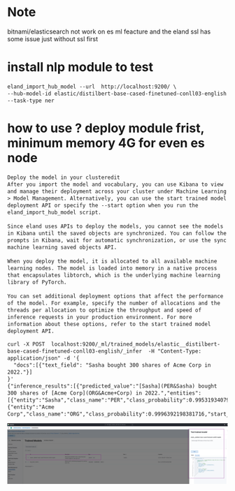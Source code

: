 # Note

bitnami/elasticsearch not work on es ml feacture  and the eland ssl has some issue just without ssl first

# install nlp module to test
```
eland_import_hub_model --url  http://localhost:9200/ \
--hub-model-id elastic/distilbert-base-cased-finetuned-conll03-english --task-type ner
```

# how to use ? deploy module frist, minimum memory 4G for even es node
```
Deploy the model in your clusteredit
After you import the model and vocabulary, you can use Kibana to view and manage their deployment across your cluster under Machine Learning > Model Management. Alternatively, you can use the start trained model deployment API or specify the --start option when you run the eland_import_hub_model script.

Since eland uses APIs to deploy the models, you cannot see the models in Kibana until the saved objects are synchronized. You can follow the prompts in Kibana, wait for automatic synchronization, or use the sync machine learning saved objects API.

When you deploy the model, it is allocated to all available machine learning nodes. The model is loaded into memory in a native process that encapsulates libtorch, which is the underlying machine learning library of PyTorch.

You can set additional deployment options that affect the performance of the model. For example, specify the number of allocations and the threads per allocation to optimize the throughput and speed of inference requests in your production environment. For more information about these options, refer to the start trained model deployment API.
```
```
curl -X POST  localhost:9200/_ml/trained_models/elastic__distilbert-base-cased-finetuned-conll03-english/_infer  -H "Content-Type: application/json" -d '{
  "docs":[{"text_field": "Sasha bought 300 shares of Acme Corp in 2022."}]
}'
{"inference_results":[{"predicted_value":"[Sasha](PER&Sasha) bought 300 shares of [Acme Corp](ORG&Acme+Corp) in 2022.","entities":[{"entity":"Sasha","class_name":"PER","class_probability":0.9953193407987492,"start_pos":0,"end_pos":5},{"entity":"Acme Corp","class_name":"ORG","class_probability":0.9996392198381716,"start_pos":27,"end_pos":36}]}]}#

```
![demo](https://github.com/jinjin123/mywork-node/blob/3e0b30f770105b816a8fbfad3d66f0175a128454/docker-compose/escluster/mlescluster/mlescluster.png)
